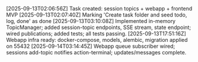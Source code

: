 [2025-09-13T02:06:56Z] Task created: session topics + webapp + frontend MVP
[2025-09-13T02:07:40Z] Marking 'Create task folder and seed todo, log, done' as done
[2025-09-13T03:10:08Z] Implemented in-memory TopicManager; added session-topic endpoints, SSE stream, state endpoint; wired publications; added tests; all tests passing.
[2025-09-13T17:51:16Z] Webapp infra ready: docker-compose, models, alembic, migration applied on 55432
[2025-09-14T03:14:45Z] Webapp queue subscriber wired; sessions add-topic notifies action-terminal; updates/messages complete.
